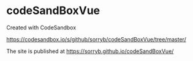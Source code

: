 # codeSandBoxVue
Created with CodeSandbox

https://codesandbox.io/s/github/sorryb/codeSandBoxVue/tree/master/


The site is published at https://sorryb.github.io/codeSandBoxVue/
